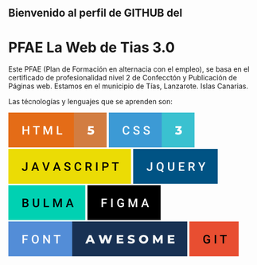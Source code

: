 ## Bienvenido al perfil de GITHUB del 
# PFAE La Web de Tias 3.0

Este PFAE (Plan de Formación en alternacia con el empleo), se basa en el certificado de profesionalidad nivel 2 de Confecctón y Publicación de Páginas web. Estamos en el municipio de Tías, Lanzarote. Islas Canarias. 

Las técnologías y lenguajes que se aprenden son: 

![html](https://github.com/SofyFrontend/badges/blob/main/html-5.svg) ![CSS](https://github.com/SofyFrontend/badges/blob/main/css-3.svg) ![Javascript](https://github.com/SofyFrontend/badges/blob/main/javascript.svg) ![Jquery](https://github.com/SofyFrontend/badges/blob/main/jquery.svg) ![Bulma](https://github.com/SofyFrontend/badges/blob/main/bulma.svg) ![Figma](https://github.com/SofyFrontend/badges/blob/main/figma.svg) ![FontAwesome](https://github.com/SofyFrontend/badges/blob/main/font-awesome.svg) ![git](https://github.com/SofyFrontend/badges/blob/main/git.svg)


